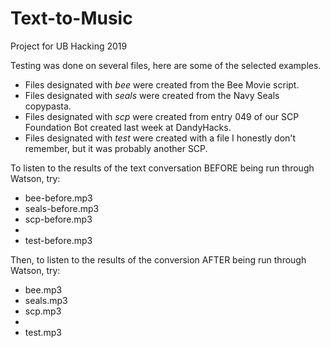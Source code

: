# Text-to-Music
Project for UB Hacking 2019

Testing was done on several files, here are some of the selected examples. 

* Files designated with <i>bee</i> were created from the Bee Movie script.
* Files designated with <i>seals</i> were created from the Navy Seals copypasta.
* Files designated with <i>scp</i> were created from entry 049 of our SCP Foundation Bot created last week at DandyHacks.
* Files designated with <i>test</i> were created with a file I honestly don't remember, but it was probably another SCP.

To listen to the results of the text conversation BEFORE being run through Watson, try:
<ul>
  <li>bee-before.mp3</li>
  <li>seals-before.mp3</li>
  <li>scp-before.mp3<li>
  <li>test-before.mp3</li>
</ul>

Then, to listen to the results of the conversion AFTER being run through Watson, try:
<ul>
  <li>bee.mp3</li>
  <li>seals.mp3</li>
  <li>scp.mp3<li>
  <li>test.mp3</li>
</ul>
